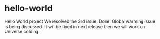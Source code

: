 # hello-world
Hello World project
We resolved the 3rd issue. Done!
Global warming issue is being discussed.
It will be fixed in next release then we will work on Universe colding.
